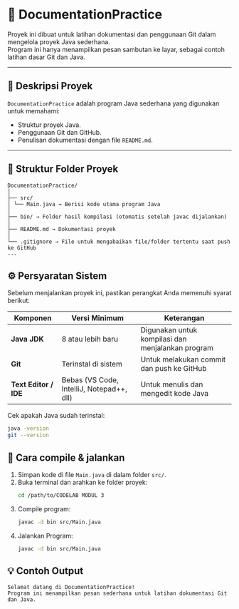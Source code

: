 # 📘 DocumentationPractice

Proyek ini dibuat untuk latihan dokumentasi dan penggunaan Git dalam mengelola proyek Java sederhana.  
Program ini hanya menampilkan pesan sambutan ke layar, sebagai contoh latihan dasar Git dan Java.

---

## 🧩 Deskripsi Proyek
`DocumentationPractice` adalah program Java sederhana yang digunakan untuk memahami:
- Struktur proyek Java.
- Penggunaan Git dan GitHub.
- Penulisan dokumentasi dengan file `README.md`.

---

## 🧱 Struktur Folder Proyek
```
DocumentationPractice/
│
├── src/
│ └── Main.java → Berisi kode utama program Java
│
├── bin/ → Folder hasil kompilasi (otomatis setelah javac dijalankan)
│
├── README.md → Dokumentasi proyek
│
└── .gitignore → File untuk mengabaikan file/folder tertentu saat push ke GitHub
---
```
## ⚙️ Persyaratan Sistem
Sebelum menjalankan proyek ini, pastikan perangkat Anda memenuhi syarat berikut:

| Komponen | Versi Minimum | Keterangan |
|-----------|----------------|-------------|
| **Java JDK** | 8 atau lebih baru | Digunakan untuk kompilasi dan menjalankan program |
| **Git** | Terinstal di sistem | Untuk melakukan commit dan push ke GitHub |
| **Text Editor / IDE** | Bebas (VS Code, IntelliJ, Notepad++, dll) | Untuk menulis dan mengedit kode Java |

Cek apakah Java sudah terinstal:
```bash
java -version
git --version
```

## 🧮 Cara compile & jalankan

1. Simpan kode di file `Main.java` di dalam folder `src/`.
2. Buka terminal dan arahkan ke folder proyek:
   ```bash
   cd /path/to/CODELAB MODUL 3
   ```
3. Compile program:
     ```bash
   javac -d bin src/Main.java
     ```
4. Jalankan Program:
     ```bash
   javac -d bin src/Main.java
     ```



## 💡 Contoh Output
```
Selamat datang di DocumentationPractice!
Program ini menampilkan pesan sederhana untuk latihan dokumentasi Git dan Java.
```

